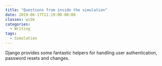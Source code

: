 ```yaml
---
title: "Questions from inside the simulation"
date: 2019-06-17T21:19:00-00:00
classes: wide
categories:
  - Writing
tags:
  - Simulation
---
```


Django provides some fantastic helpers for handling user authentication, password resets and changes.
